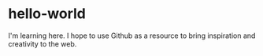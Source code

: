 # hello-world
I'm learning here.
I hope to use Github as a resource to bring inspiration and creativity to the web.
